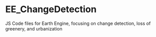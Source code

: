 # EE_ChangeDetection
JS Code files for Earth Engine, focusing on change detection, loss of greenery, and urbanization
